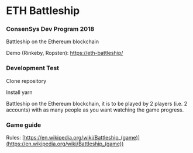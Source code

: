# ETH Battleship
### ConsenSys Dev Program 2018
Battleship on the Ethereum blockchain

Demo (Rinkeby, Ropsten): [https://eth-battleship/](https://eth-battleship.github.io/) 

### Development Test
Clone repository

Install yarn 



Battleship on the Ethereum blockchain, it is to be played by 2 players (i.e. 2 accounts) with as many people as you want watching the game progress.


### Game guide

Rules: [https://en.wikipedia.org/wiki/Battleship_(game)](https://en.wikipedia.org/wiki/Battleship_(game))

